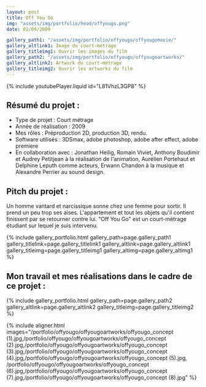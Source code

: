 ```yaml
---
layout: post
title: Off You Go
img: "assets/img/portfolio/head/offyougo.png"
date: 01/09/2009

gallery_path1: "/assets/img/portfolio/offyougo/offyougomovie/"
gallery_altlink1: Image du court-métrage
gallery_titleimg1: Ouvrir les images du film
gallery_path2: "/assets/img/portfolio/offyougo/offyougoartworks/"
gallery_altlink2: Artwork du court-métrage 
gallery_titleimg2: Ouvrir les artworks du film
---
```


{% include youtubePlayer.liquid id="L81VhzL3GP8" %}  

## Résumé du projet :
  - Type de projet : Court métrage
  - Année de réalisation : 2009
  - Mes rôles : Préproduction 2D, production 3D, rendu.
  - Software utilisés : 3DSmax, adobe photoshop, adobe after effect, adobe premiere
  - En collaboration avec : Jonathan Heilig, Romain Viviet, Anthony Boudimir et Audrey Petitjean à la réalisation de l'animation, Aurélien Portehaut et Delphine Leputh comme acteurs, Erwann Chandon à la musique et Alexandre Perrier au sound design.

## Pitch du projet :
Un homme vantard et narcissique sonne chez une femme pour sortir. Il prend un peu trop ses aises. L'appartement et tout les objets qu'il contient finissent par se retourner contre lui. "Off You Go" est un court-métrage étudiant sur lequel je suis intervenu.

{% include gallery_portfolio.html gallery_path=page.gallery_path1 gallery_titlelink=page.gallery_titlelink1 gallery_altlink=page.gallery_altlink1 gallery_titleimg=page.gallery_titleimg1 gallery_altimg=page.gallery_altimg1 %}

## Mon travail et mes réalisations dans le cadre de ce projet :

{% include gallery_portfolio.html gallery_path=page.gallery_path2 gallery_altlink=page.gallery_altlink2 gallery_titleimg=page.gallery_titleimg2  %}


{% include aligner.html images="/portfolio/offyougo/offyougoartworks/offyougo_concept (1).jpg,/portfolio/offyougo/offyougoartworks/offyougo_concept (2).jpg,/portfolio/offyougo/offyougoartworks/offyougo_concept (3).jpg,/portfolio/offyougo/offyougoartworks/offyougo_concept (4).jpg,/portfolio/offyougo/offyougoartworks/offyougo_concept (5).jpg, /portfolio/offyougo/offyougoartworks/offyougo_concept (6).jpg,/portfolio/offyougo/offyougoartworks/offyougo_concept (7).jpg,/portfolio/offyougo/offyougoartworks/offyougo_concept (8).jpg" %}